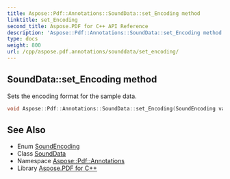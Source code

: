 ```yaml
---
title: Aspose::Pdf::Annotations::SoundData::set_Encoding method
linktitle: set_Encoding
second_title: Aspose.PDF for C++ API Reference
description: 'Aspose::Pdf::Annotations::SoundData::set_Encoding method. Sets the encoding format for the sample data in C++.'
type: docs
weight: 800
url: /cpp/aspose.pdf.annotations/sounddata/set_encoding/
---
```

## SoundData::set_Encoding method


Sets the encoding format for the sample data.

```cpp
void Aspose::Pdf::Annotations::SoundData::set_Encoding(SoundEncoding value)
```

## See Also

* Enum [SoundEncoding](../../soundencoding/)
* Class [SoundData](../)
* Namespace [Aspose::Pdf::Annotations](../../)
* Library [Aspose.PDF for C++](../../../)
